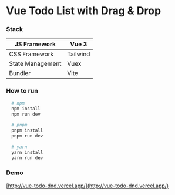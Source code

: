 # Vue Todo List with Drag & Drop

### Stack
| JS Framework     | Vue 3      |
|------------------|------------|
| CSS Framework    | Tailwind   |
| State Management | Vuex       |
| Bundler          | Vite       |

### How to run
```bash
  # npm 
  npm install
  npm run dev
  
  # pnpm 
  pnpm install
  pnpm run dev
  
  # yarn 
  yarn install
  yarn run dev
```

### Demo
[http://vue-todo-dnd.vercel.app/](http://vue-todo-dnd.vercel.app/)
